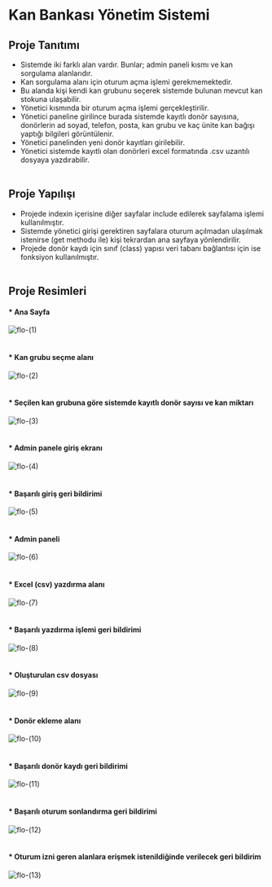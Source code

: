 # Kan Bankası Yönetim Sistemi

## Proje Tanıtımı
* Sistemde iki farklı alan vardır. Bunlar; admin paneli kısmı ve kan sorgulama alanlarıdır.
* Kan sorgulama alanı için oturum açma işlemi gerekmemektedir.
* Bu alanda kişi kendi kan grubunu seçerek sistemde bulunan mevcut kan stokuna ulaşabilir.
* Yönetici kısmında bir oturum açma işlemi gerçekleştirilir.
* Yönetici paneline girilince burada sistemde kayıtlı donör sayısına, donörlerin ad soyad, 
 telefon, posta, kan grubu ve kaç ünite kan bağışı yaptığı bilgileri görüntülenir.
* Yönetici panelinden yeni donör kayıtları girilebilir.
* Yönetici sistemde kayıtlı olan donörleri excel formatında .csv uzantılı dosyaya yazdırabilir.
<br><br>

## Proje Yapılışı
* Projede indexin içerisine diğer sayfalar include edilerek sayfalama işlemi kullanılmıştır.
* Sistemde yönetici girişi gerektiren sayfalara oturum açılmadan ulaşılmak istenirse (get 
 methodu ile) kişi tekrardan ana sayfaya yönlendirilir.
 * Projede donör kaydı için sınıf (class) yapısı veri tabanı bağlantısı için ise fonksiyon
 kullanılmıştır.
<br><br>
 
 ## Proje Resimleri
 #### * Ana Sayfa
![flo-(1)](https://user-images.githubusercontent.com/109480983/205433815-90e8c02c-b354-4395-82f5-d17fb97c04af.png)
<br><br>
#### * Kan grubu seçme alanı
![flo-(2)](https://user-images.githubusercontent.com/109480983/205434839-5daad4e9-eab4-43ea-abe2-5d7bf61630e9.png)
<br><br>
#### * Seçilen kan grubuna göre sistemde kayıtlı donör sayısı ve kan miktarı
![flo-(3)](https://user-images.githubusercontent.com/109480983/205434882-43280760-8470-4c9c-99dd-e3a284fc6dc4.png)
<br><br>
#### * Admin panele giriş ekranı
![flo-(4)](https://user-images.githubusercontent.com/109480983/205434994-c8966bc7-44a2-49a3-a595-8693aa735c33.png)
<br><br>
#### * Başarılı giriş geri bildirimi
![flo-(5)](https://user-images.githubusercontent.com/109480983/205435029-5a36376e-7712-45fb-b450-2a2a3e612a47.png)
<br><br>
#### * Admin paneli
![flo-(6)](https://user-images.githubusercontent.com/109480983/205435090-81580a5a-c5a5-4dca-a19e-77d8060cb2be.png)
<br><br>
#### * Excel (csv) yazdırma alanı
![flo-(7)](https://user-images.githubusercontent.com/109480983/205435181-1638efe3-4ae4-41a9-a648-74fd8f999ecb.png)
<br><br>
#### * Başarılı yazdırma işlemi geri bildirimi
![flo-(8)](https://user-images.githubusercontent.com/109480983/205435222-c761c88d-16a1-4886-8d4c-0b17cf107707.png)
<br><br>
#### * Oluşturulan csv dosyası
![flo-(9)](https://user-images.githubusercontent.com/109480983/205435277-6d7a0b9a-f5fc-4f76-aec2-39f1b545a16f.png)
<br><br>
#### * Donör ekleme alanı
![flo-(10)](https://user-images.githubusercontent.com/109480983/205435303-b4a55aba-d012-41ec-8d1c-c277c64e840c.png)
<br><br>
#### * Başarılı donör kaydı geri bildirimi
![flo-(11)](https://user-images.githubusercontent.com/109480983/205435401-21b81013-6d89-419c-b107-94db9ea066de.png)
<br><br>
#### * Başarılı oturum sonlandırma geri bildirimi
![flo-(12)](https://user-images.githubusercontent.com/109480983/205435470-bc8a126c-78c1-4bd9-bb3c-70a47e65bfcb.png)
<br><br>
#### * Oturum izni geren alanlara erişmek istenildiğinde verilecek geri bildirim
![flo-(13)](https://user-images.githubusercontent.com/109480983/205435563-9fed5227-dedb-47bf-a1b1-7c0c0ae99a9d.png)
<br><br>
